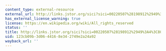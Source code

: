 ```yaml
---
content_type: external-resource
external_url: http://links.jstor.org/sici?sici=00220507%28198912%2949%3A4%3C803%3ACACTEO%3E2.0.CO%3B2-9
has_external_license_warning: true
license: https://en.wikipedia.org/wiki/All_rights_reserved
status: ''
title: http://links.jstor.org/sici?sici=00220507%28198912%2949%3A4%3C803%3ACACTEO%3E2.0.CO%3B2-9
uid: 123cb09b-3d06-4416-8e34-2749e2a24a92
wayback_url: ''
---
```

